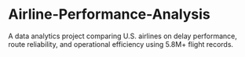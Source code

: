 # Airline-Performance-Analysis
A data analytics project comparing U.S. airlines on delay performance, route reliability, and operational efficiency using 5.8M+ flight records.
